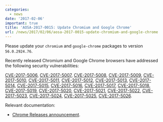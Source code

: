 ```yaml
---
categories:
  - news
date: '2017-02-06'
important: true
title: 'AOSA-2017-0015: Update Chromium and Google Chrome'
url: /news/2017/02/06/aosa-2017-0015-update-chromium-and-google-chrome.html
---
```



Please update your `chromium` and `google-chrome` packages to version `56.0.2924.76`.

Recently released Chromium and Google Chrome browsers have addressed the following security vulnerabilities:

[CVE-2017-5006](https://cve.mitre.org/cgi-bin/cvename.cgi?name=CVE-2017-5006), [CVE-2017-5007](https://cve.mitre.org/cgi-bin/cvename.cgi?name=CVE-2017-5007), [CVE-2017-5008](https://cve.mitre.org/cgi-bin/cvename.cgi?name=CVE-2017-5008), [CVE-2017-5009](https://cve.mitre.org/cgi-bin/cvename.cgi?name=CVE-2017-5009), [CVE-2017-5010](https://cve.mitre.org/cgi-bin/cvename.cgi?name=CVE-2017-5010), [CVE-2017-5011](https://cve.mitre.org/cgi-bin/cvename.cgi?name=CVE-2017-5011), [CVE-2017-5012](https://cve.mitre.org/cgi-bin/cvename.cgi?name=CVE-2017-5012), [CVE-2017-5013](https://cve.mitre.org/cgi-bin/cvename.cgi?name=CVE-2017-5013), [CVE-2017-5014](https://cve.mitre.org/cgi-bin/cvename.cgi?name=CVE-2017-5014), [CVE-2017-5015](https://cve.mitre.org/cgi-bin/cvename.cgi?name=CVE-2017-5015), [CVE-2017-5016](https://cve.mitre.org/cgi-bin/cvename.cgi?name=CVE-2017-5016), [CVE-2017-5017](https://cve.mitre.org/cgi-bin/cvename.cgi?name=CVE-2017-5017), [CVE-2017-5018](https://cve.mitre.org/cgi-bin/cvename.cgi?name=CVE-2017-5018), [CVE-2017-5019](https://cve.mitre.org/cgi-bin/cvename.cgi?name=CVE-2017-5019), [CVE-2017-5020](https://cve.mitre.org/cgi-bin/cvename.cgi?name=CVE-2017-5020), [CVE-2017-5021](https://cve.mitre.org/cgi-bin/cvename.cgi?name=CVE-2017-5021), [CVE-2017-5022](https://cve.mitre.org/cgi-bin/cvename.cgi?name=CVE-2017-5022), [CVE-2017-5023](https://cve.mitre.org/cgi-bin/cvename.cgi?name=CVE-2017-5023), [CVE-2017-5024](https://cve.mitre.org/cgi-bin/cvename.cgi?name=CVE-2017-5024), [CVE-2017-5025](https://cve.mitre.org/cgi-bin/cvename.cgi?name=CVE-2017-5025), [CVE-2017-5026](https://cve.mitre.org/cgi-bin/cvename.cgi?name=CVE-2017-5026).

Relevant documentation:

- [Chrome Releases announcement](https://chromereleases.googleblog.com/2017/01/stable-channel-update-for-desktop.html).